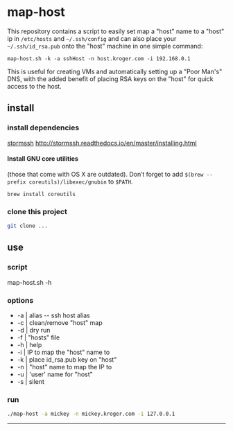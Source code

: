 # map-host
This repository contains a script to easily set map a "host" name to a "host" ip in  ```/etc/hosts``` and ```~/.ssh/config``` and can also place your ```~/.ssh/id_rsa.pub``` onto the "host" machine in one simple command:

```
map-host.sh -k -a sshHost -n host.kroger.com -i 192.168.0.1
```

This is useful for creating VMs and automatically setting up a "Poor Man's" DNS, with the added benefit of placing RSA keys on the "host" for quick access to the host.


## install

### install dependencies
[stormssh](http://stormssh.readthedocs.io/en/master/)
http://stormssh.readthedocs.io/en/master/installing.html

#### Install GNU core utilities
(those that come with OS X are outdated).
Don’t forget to add ```$(brew --prefix coreutils)/libexec/gnubin``` to ```$PATH```.

```
brew install coreutils
```

### clone this project
```bash
git clone ...
```

## use
### script
map-host.sh -h
### options
* -a | alias -- ssh host alias
* -c | clean/remove "host" map
* -d | dry run
* -f | "hosts" file
* -h | help
* -i | IP to map the "host" name to
* -k | place id_rsa.pub key on "host"
* -n | "host" name to map the IP to
* -u | 'user' name for "host"
* -s | silent

### run
```bash
./map-host -a mickey -n mickey.kroger.com -i 127.0.0.1
```

---
